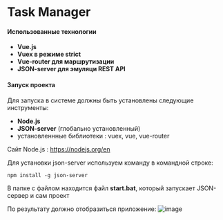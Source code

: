 # Task Manager

#### Использованные технологии
- **Vue.js**
- **Vuex в режиме strict**
- **Vue-router для маршрутизации**
- **JSON-server для эмуляци REST API**

#### Запуск проекта 
Для запуска в системе должны быть установлены следующие инструменты:
- **Node.js**
- **JSON-server** (глобально установленный)
- установленнные библиотеки : vuex, vue, vue-router

Сайт Node.js : https://nodejs.org/en

Для установки json-server используем команду в командной строке:

`npm install -g json-server`

В папке с файлом находится файл **start.bat**, который запускает JSON-сервер и сам проект

По результату должно отобразиться приложение:
![image](https://github.com/matzutake/taskManager/assets/65808708/2165eb4c-98f4-41a9-9329-bfef8480379c)

